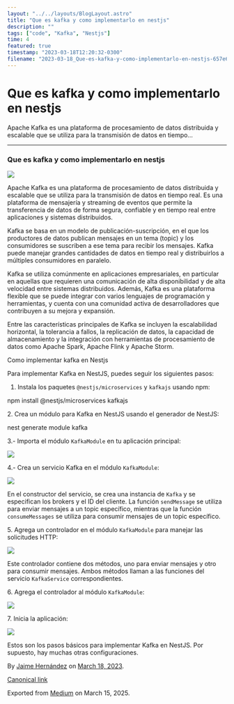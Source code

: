 ```yaml
---
layout: "../../layouts/BlogLayout.astro"
title: "Que es kafka y como implementarlo en nestjs"
description: ""
tags: ["code", "Kafka", "Nestjs"]
time: 4
featured: true
timestamp: "2023-03-18T12:20:32-0300"
filename: "2023-03-18_Que-es-kafka-y-como-implementarlo-en-nestjs-657e60468356"
---
```



Que es kafka y como implementarlo en nestjs
===========================================

Apache Kafka es una plataforma de procesamiento de datos distribuida y escalable que se utiliza para la transmisión de datos en tiempo…

* * *

### Que es kafka y como implementarlo en nestjs

![](https://cdn-images-1.medium.com/max/800/1*2Y1zQLc-mze_2v95Od6jYQ.png)

Apache Kafka es una plataforma de procesamiento de datos distribuida y escalable que se utiliza para la transmisión de datos en tiempo real. Es una plataforma de mensajería y streaming de eventos que permite la transferencia de datos de forma segura, confiable y en tiempo real entre aplicaciones y sistemas distribuidos.

Kafka se basa en un modelo de publicación-suscripción, en el que los productores de datos publican mensajes en un tema (topic) y los consumidores se suscriben a ese tema para recibir los mensajes. Kafka puede manejar grandes cantidades de datos en tiempo real y distribuirlos a múltiples consumidores en paralelo.

Kafka se utiliza comúnmente en aplicaciones empresariales, en particular en aquellas que requieren una comunicación de alta disponibilidad y de alta velocidad entre sistemas distribuidos. Además, Kafka es una plataforma flexible que se puede integrar con varios lenguajes de programación y herramientas, y cuenta con una comunidad activa de desarrolladores que contribuyen a su mejora y expansión.

Entre las características principales de Kafka se incluyen la escalabilidad horizontal, la tolerancia a fallos, la replicación de datos, la capacidad de almacenamiento y la integración con herramientas de procesamiento de datos como Apache Spark, Apache Flink y Apache Storm.

Como implementar kafka en Nestjs

Para implementar Kafka en NestJS, puedes seguir los siguientes pasos:

1.  Instala los paquetes `@nestjs/microservices` y `kafkajs` usando npm:

npm install @nestjs/microservices kafkajs

2\. Crea un módulo para Kafka en NestJS usando el generador de NestJS:

nest generate module kafka

3.- Importa el módulo `KafkaModule` en tu aplicación principal:

![](https://cdn-images-1.medium.com/max/800/1*Pb0-k7RJNRt_k7mzA4BCrg.png)

4.- Crea un servicio Kafka en el módulo `KafkaModule`:

![](https://cdn-images-1.medium.com/max/800/1*jilP_fR8aeaHEhyI6zON5g.png)

En el constructor del servicio, se crea una instancia de `Kafka` y se especifican los brokers y el ID del cliente. La función `sendMessage` se utiliza para enviar mensajes a un topic específico, mientras que la función `consumeMessages` se utiliza para consumir mensajes de un topic específico.

5\. Agrega un controlador en el módulo `KafkaModule` para manejar las solicitudes HTTP:

![](https://cdn-images-1.medium.com/max/800/1*eHVRJ6NvcEgcn_xzzW39zQ.png)

Este controlador contiene dos métodos, uno para enviar mensajes y otro para consumir mensajes. Ambos métodos llaman a las funciones del servicio `KafkaService` correspondientes.

6\. Agrega el controlador al módulo `KafkaModule`:

![](https://cdn-images-1.medium.com/max/800/1*2eVzbuNjM-dfS_FDcPuH0A.png)

7\. Inicia la aplicación:

![](https://cdn-images-1.medium.com/max/800/1*6TGk7Y7ffITYAYrSS58-3A.png)

Estos son los pasos básicos para implementar Kafka en NestJS. Por supuesto, hay muchas otras configuraciones.

By [Jaime Hernández](https://medium.com/@devjaime) on [March 18, 2023](https://medium.com/p/657e60468356).

[Canonical link](https://medium.com/@devjaime/que-es-kafka-y-como-implementarlo-en-nestjs-657e60468356)

Exported from [Medium](https://medium.com) on March 15, 2025.